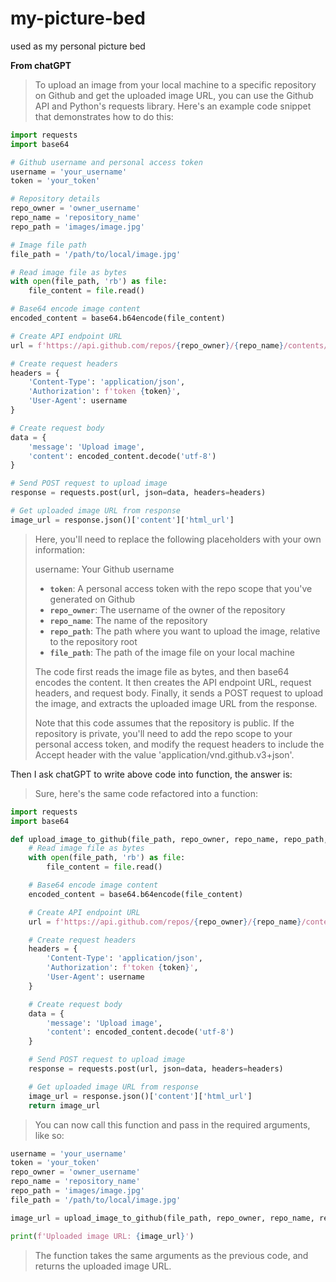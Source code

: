 # my-picture-bed
used as my personal picture bed

**From chatGPT**
> To upload an image from your local machine to a specific repository on Github and get the uploaded image URL, you can use the Github API and Python's requests library. Here's an example code snippet that demonstrates how to do this:
```python
import requests
import base64

# Github username and personal access token
username = 'your_username'
token = 'your_token'

# Repository details
repo_owner = 'owner_username'
repo_name = 'repository_name'
repo_path = 'images/image.jpg'

# Image file path
file_path = '/path/to/local/image.jpg'

# Read image file as bytes
with open(file_path, 'rb') as file:
    file_content = file.read()

# Base64 encode image content
encoded_content = base64.b64encode(file_content)

# Create API endpoint URL
url = f'https://api.github.com/repos/{repo_owner}/{repo_name}/contents/{repo_path}'

# Create request headers
headers = {
    'Content-Type': 'application/json',
    'Authorization': f'token {token}',
    'User-Agent': username
}

# Create request body
data = {
    'message': 'Upload image',
    'content': encoded_content.decode('utf-8')
}

# Send POST request to upload image
response = requests.post(url, json=data, headers=headers)

# Get uploaded image URL from response
image_url = response.json()['content']['html_url']
```
> Here, you'll need to replace the following placeholders with your own information:
> 
> username: Your Github username
> + **`token`**: A personal access token with the repo scope that you've generated on Github
> + **`repo_owner`**: The username of the owner of the repository
> + **`repo_name`**: The name of the repository
> + **`repo_path`**: The path where you want to upload the image, relative to the repository root
> + **`file_path`**: The path of the image file on your local machine
> 
> The code first reads the image file as bytes, and then base64 encodes the content. It then creates the API endpoint URL, request headers, and request body. Finally, it sends a POST request to upload the image, and extracts the uploaded image URL from the response.
> 
> Note that this code assumes that the repository is public. If the repository is private, you'll need to add the repo scope to your personal access token, and modify the request headers to include the Accept header with the value 'application/vnd.github.v3+json'.

Then I ask chatGPT to write above code into function, the answer is:
> Sure, here's the same code refactored into a function:
```python
import requests
import base64

def upload_image_to_github(file_path, repo_owner, repo_name, repo_path, username, token):
    # Read image file as bytes
    with open(file_path, 'rb') as file:
        file_content = file.read()

    # Base64 encode image content
    encoded_content = base64.b64encode(file_content)

    # Create API endpoint URL
    url = f'https://api.github.com/repos/{repo_owner}/{repo_name}/contents/{repo_path}'

    # Create request headers
    headers = {
        'Content-Type': 'application/json',
        'Authorization': f'token {token}',
        'User-Agent': username
    }

    # Create request body
    data = {
        'message': 'Upload image',
        'content': encoded_content.decode('utf-8')
    }

    # Send POST request to upload image
    response = requests.post(url, json=data, headers=headers)

    # Get uploaded image URL from response
    image_url = response.json()['content']['html_url']
    return image_url
```
> You can now call this function and pass in the required arguments, like so:
```python
username = 'your_username'
token = 'your_token'
repo_owner = 'owner_username'
repo_name = 'repository_name'
repo_path = 'images/image.jpg'
file_path = '/path/to/local/image.jpg'

image_url = upload_image_to_github(file_path, repo_owner, repo_name, repo_path, username, token)

print(f'Uploaded image URL: {image_url}')
```
> The function takes the same arguments as the previous code, and returns the uploaded image URL.
